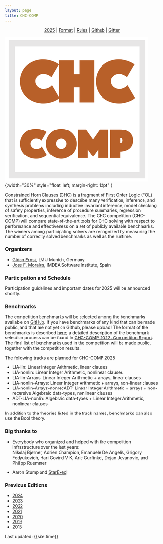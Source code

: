```yaml
---
layout: page
title: CHC-COMP
---
```

<div style="text-align: center; ">
  <p style="padding-bottom: 0pt; padding-top: 0pt; " class="Heading_2">
    <a href="/">2025</a> |
    <a href="{% link format.md %}">Format</a> |
    <a href="{% link 2018/rules.md %}">Rules</a> |
    <!-- <a href="https://tacas.info/toolympics2023.php">TOOLympics</a> | -->
    <a href="https://github.com/chc-comp">Github</a> |
    <a href="https://gitter.im/chc-comp/Lobby">Gitter</a>
  </p>
</div>

![CHC-COMP](/logo.png){:width="30%" style="float: left; margin-right: 12pt" }

Constrained Horn Clauses (CHC) is a fragment of First
Order Logic (FOL) that is sufficiently expressive to
describe many verification, inference, and synthesis
problems including inductive invariant inference, model
checking of safety properties, inference of procedure
summaries, regression verification, and sequential
equivalence. The CHC competition (CHC-COMP) will compare
state-of-the-art tools for CHC solving with respect to
performance and effectiveness on a set of publicly
available benchmarks. The winners among participating
solvers are recognized by measuring the number of
correctly solved benchmarks as well as the runtime.

<div style="clear: both" />

### Organizers

- [Gidon Ernst](https://www.sosy-lab.org/people/ernst/), LMU Munich, Germany
- [Jose F. Morales](https://jfmc.github.io/), IMDEA Software Institute, Spain

### Participation and Schedule

Participation guidelines and important dates for 2025 will be announced shortly.

### Benchmarks

The competition benchmarks will be selected among the
benchmarks available on [GitHub](https://github.com/chc-comp).
If you have benchmarks of any kind that can be made public, and that are not
yet on Github, please upload!
The format of the benchmarks is described [here](./format.md);
a detailed description of the benchmark selection process can be found in
[CHC-COMP 2022: Competition Report](https://dx.doi.org/10.4204/EPTCS.373.5).
The final list of benchmarks used in the competition will be made
public, together with the competition results.

The following tracks are planned for CHC-COMP 2025

- LIA-lin: Linear Integer Arithmetic, linear clauses
- LIA-nonlin: Linear Integer Arithmetic, nonlinear clauses
- LIA-lin-Arrays: Linear Integer Arithmetic + arrays, linear clauses
- LIA-nonlin-Arrays: Linear Integer Arithmetic + arrays, non-linear clauses
- LIA-nonlin-Arrays-nonrecADT: Linear Integer Arithmetic + arrays + non-recursive Algebraic data-types, nonlinear clauses
- ADT-LIA-nonlin: Algebraic data-types + Linear Integer Arithmetic, nonlinear clauses 


In addition to the theories listed in the track names, benchmarks can also use the Bool theory.


### Big thanks to

- Everybody who organized and helped with the competition infrastructure over the last years:  
      Nikolaj Bjørner,
      Adrien Champion,
      Emanuele De Angelis,
      Grigory Fedyukovich,
      Hari Govind V K,
      Arie Gurfinkel,
      Dejan Jovanovic, and
      Philipp Ruemmer

- Aaron Stump and [StarExec](https://www.starexec.org)!

### Previous Editions

- [2024](/2024/)
- [2023](/2023/)
- [2022](/2022/)
- [2021](/2021/)
- [2020](/2020/)
- [2019](/2019/)
- [2018](/2018/)

Last updated: {{site.time}}
